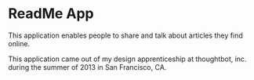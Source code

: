 ReadMe App
============================

This application enables people to share and talk about articles they find
online.

This application came out of my design apprenticeship at thoughtbot, inc. during
the summer of 2013 in San Francisco, CA.
